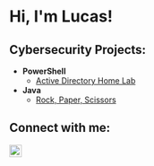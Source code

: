 <h1>Hi, I'm Lucas! </h1>

<h2> Cybersecurity Projects:</h2>

- <b>PowerShell</b>
  - [Active Directory Home Lab](https://github.com/joshmadakor1/Algorithms-Practice)
- <b>Java</b>
  - [Rock, Paper, Scissors](https://github.com/NazgulKnightmare/Rock-Paper-Scissors)

<h2> Connect with me:</h2>

[<img align="left" alt="JoshMadakor | LinkedIn" width="22px" src="https://cdn.jsdelivr.net/npm/simple-icons@v3/icons/linkedin.svg" />][linkedin]


[linkedin]: https://www.linkedin.com/in/lucas-ortega-8382362a6/
